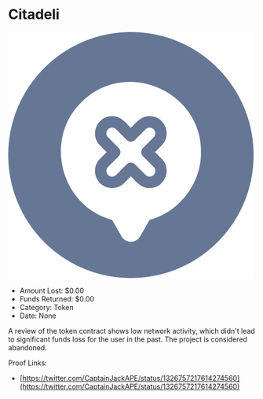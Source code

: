 # Citadeli
![Citadeli](/rektimages/Citadeli.png)
- Amount Lost: $0.00
- Funds Returned: $0.00
- Category: Token
- Date: None

A review of the token contract shows low network activity, which didn't lead to significant funds loss for the user in the past. The project is considered abandoned.


Proof Links:
- [https://twitter.com/CaptainJackAPE/status/1326757217614274560](https://twitter.com/CaptainJackAPE/status/1326757217614274560)


